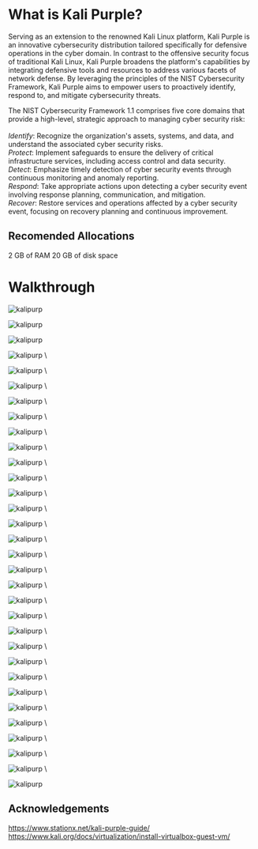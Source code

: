 # What is Kali Purple?

Serving as an extension to the renowned Kali Linux platform, Kali Purple is an innovative cybersecurity distribution tailored specifically for defensive operations in the cyber domain. In contrast to the offensive security focus of traditional Kali Linux, Kali Purple broadens the platform's capabilities by integrating defensive tools and resources to address various facets of network defense. By leveraging the principles of the NIST Cybersecurity Framework, Kali Purple aims to empower users to proactively identify, respond to, and mitigate cybersecurity threats.

The NIST Cybersecurity Framework 1.1 comprises five core domains that provide a high-level, strategic approach to managing cyber security risk:\
\
*Identify*: Recognize the organization's assets, systems, and data, and understand the associated cyber security risks.\
*Protect*: Implement safeguards to ensure the delivery of critical infrastructure services, including access control and data security.\
*Detect*: Emphasize timely detection of cyber security events through continuous monitoring and anomaly reporting.\
*Respond*: Take appropriate actions upon detecting a cyber security event involving response planning, communication, and mitigation.\
*Recover*: Restore services and operations affected by a cyber security event, focusing on recovery planning and continuous improvement. 

## Recomended Allocations
2 GB of RAM
20 GB of disk space

# Walkthrough

 ![kalipurp](img/kali.png) <br>
 
 ![kalipurp](img/kali2.png) <br>
 
 ![kalipurp](img/kali3.png) <br>
 
 ![kalipurp](img/1.png) \
 
 ![kalipurp](img/2.png) \
 
 ![kalipurp](img/3.png) \
 
 ![kalipurp](img/4.png) \
 
 ![kalipurp](img/5.png) \
 
 ![kalipurp](img/6.png) \
 
 ![kalipurp](img/7.png) \
 
 ![kalipurp](img/8.png) \
 
 ![kalipurp](img/9.png) \
 
 ![kalipurp](img/10.png) \
 
 ![kalipurp](img/12.png) \
 
 ![kalipurp](img/14.png) \
 
 ![kalipurp](img/15.png) \
 
 ![kalipurp](img/16.png) \
 
 ![kalipurp](img/17.png) \
 
 ![kalipurp](img/18.png) \
 
 ![kalipurp](img/19.png) \
 
 ![kalipurp](img/20.png) \
 
 ![kalipurp](img/21.png) \ 
 
 ![kalipurp](img/22.png) \
 
 ![kalipurp](img/23.png) \
 
 ![kalipurp](img/24.png) \
 
 ![kalipurp](img/25.png) \
 
 ![kalipurp](img/26.png) \
 
 ![kalipurp](img/27.png) \
 
 ![kalipurp](img/28.png) \
 
 ![kalipurp](img/29.png) \
 
 ![kalipurp](img/30.png) \
 
 ![kalipurp](img/31.png)

## Acknowledgements
https://www.stationx.net/kali-purple-guide/
https://www.kali.org/docs/virtualization/install-virtualbox-guest-vm/
